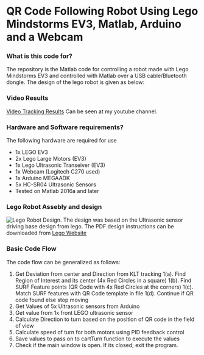 # QR Code Following Robot Using Lego Mindstorms EV3, Matlab, Arduino and a Webcam #

### What is this code for? ###
The repository is the Matlab code for controlling a robot made with Lego Mindstorms EV3 and controlled with Matlab over a USB cable/Bluetooth dongle. The design of the lego robot is given as below:

### Video Results  ###

[Video Tracking Results](https://www.youtube.com/watch?v=E5GNbEN16uQ) Can be seen at my youtube channel. 

### Hardware and Software requirements? ###

The following hardware are required for use
* 1x LEGO EV3
* 2x Lego Large Motors (EV3)
* 1x Lego Ultrasonic Transeiver (EV3)
* 1x Webcam (Logitech C270 used)
* 1x Arduino MEGAADK
* 5x HC-SR04 Ultrasonic Sensors
* Tested on Matlab 2016a and later

### Lego Robot Assebly and design ###

![Lego Robot Design](https://i.imgur.com/FAHR3qDl.jpg). The design was based on the Ultrasonic sensor driving base design from lego. The PDF design instructions can be downloaded from [Lego Website](https://le-www-live-s.legocdn.com/sc/media/lessons/mindstorms-ev3/building-instructions/ev3-ultrasonic-sensor-driving-base-61ffdfa461aee2470b8ddbeab16e2070.pdf)

### Basic Code Flow ###

The code flow can be generalized as follows:
	
1. Get Deviation from center and Direction from KLT tracking
	1(a). Find Region of Interest and its center (4x Red Circles in a square) 
	1(b). Find SURF Feature points (QR Code with 4x Red Circles at the corners)
	1(c). Match SURF features with QR Code template in file
	1(d). Continue if QR code found else stop moving
2. Get Values of 5x Ultrasonic sensors from Arduino
3. Get value from 1x front LEGO ultrasonic sensor
4. Calculate Direction to turn based on the position of QR code in the field of view
5. Calculate speed of turn for both motors using PID feedback control
6. Save values to pass on to cartTurn function to execute the values
7. Check if the main window is open. If its closed; exit the program.
